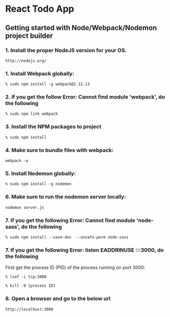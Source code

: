 # React Todo App
## Getting started with Node/Webpack/Nodemon project builder

### 1. Install the proper NodeJS version for your OS.

    http://nodejs.org/

### 1. Install Webpack globally:

    % sudo npm install -g webpack@1.12.13

### 2. If you get the follow Error: Cannot find module 'webpack', do the following

    % sudo npm link webpack

### 3. Install the NPM packages to project

    % sudo npm install

### 4. Make sure to bundle files with webpack:

    webpack -w

### 5. Install Nodemon globally:

    % sudo npm install -g nodemon

### 6. Make sure to run the nodemon server locally:

    nodemon server.js

### 7. If you get the following Error: Cannot find module 'node-sass', do the following

    % sudo npm install --save-dev  --unsafe-perm node-sass

### 7. If you get the following Error: listen EADDRINUSE :::3000, do the following
First get the process ID (PID) of the process running on port 3000:

    % lsof -i tcp:3000

    % kill -9 [process ID]

### 8. Open a browser and go to the below url

    http://localhost:3000
